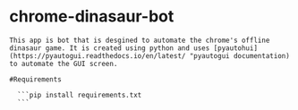 # chrome-dinasaur-bot
    
    This app is bot that is desgined to automate the chrome's offline dinasaur game. It is created using python and uses [pyautohui](https://pyautogui.readthedocs.io/en/latest/ "pyautogui documentation) 
    to automate the GUI screen.
    
    #Requirements
    
      ```pip install requirements.txt
      ```
